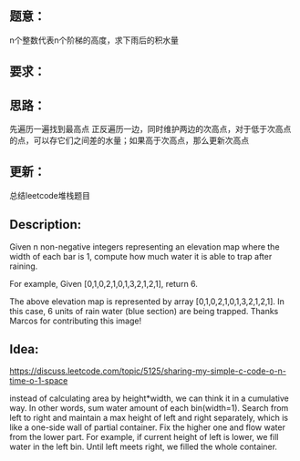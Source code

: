 ## 题意：
n个整数代表n个阶梯的高度，求下雨后的积水量

## 要求：

## 思路：
先遍历一遍找到最高点
正反遍历一边，同时维护两边的次高点，对于低于次高点的点，可以存它们之间差的水量；如果高于次高点，那么更新次高点

## 更新：
总结leetcode堆栈题目

## Description:
Given n non-negative integers representing an elevation map where the width of each bar is 1, compute how much water it is able to trap after raining.

For example, 
Given [0,1,0,2,1,0,1,3,2,1,2,1], return 6.


The above elevation map is represented by array [0,1,0,2,1,0,1,3,2,1,2,1]. In this case, 6 units of rain water (blue section) are being trapped. Thanks Marcos for contributing this image!

## Idea:
https://discuss.leetcode.com/topic/5125/sharing-my-simple-c-code-o-n-time-o-1-space

instead of calculating area by height*width, we can think it in a cumulative way. In other words, sum water amount of each bin(width=1).
Search from left to right and maintain a max height of left and right separately, which is like a one-side wall of partial container. Fix the higher one and flow water from the lower part. For example, if current height of left is lower, we fill water in the left bin. Until left meets right, we filled the whole container.

